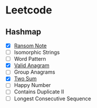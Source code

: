 # Leetcode

## Hashmap
- [X] [Ransom Note](hashmap/ransom-note.py)
- [ ] Isomorphic Strings 
- [ ] Word Pattern
- [X] [Valid Anagram](hashmap/valid-anagram.py)
- [ ] Group Anagrams
- [X] [Two Sum](hashmap/two-sum.py)
- [ ] Happy Number
- [ ] Contains Duplicate II
- [ ] Longest Consecutive Sequence